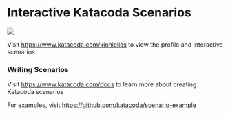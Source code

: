# Interactive Katacoda Scenarios

[![](http://shields.katacoda.com/katacoda/kionielias/count.svg)](https://www.katacoda.com/kionielias "Get your profile on Katacoda.com")

Visit https://www.katacoda.com/kionielias to view the profile and interactive scenarios

### Writing Scenarios
Visit https://www.katacoda.com/docs to learn more about creating Katacoda scenarios

For examples, visit https://github.com/katacoda/scenario-example

